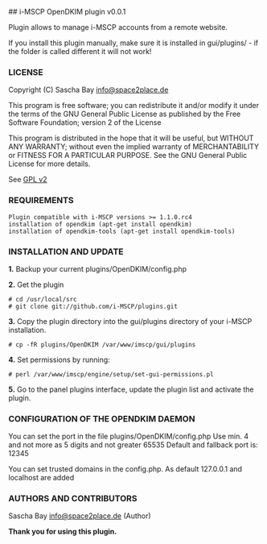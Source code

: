 ## i-MSCP OpenDKIM plugin v0.0.1

Plugin allows to manage i-MSCP accounts from a remote website.

If you install this plugin manually, make sure it is installed in
gui/plugins/ - if the folder is called different it will not work!

### LICENSE

Copyright (C) Sascha Bay <info@space2place.de>

This program is free software; you can redistribute it and/or modify
it under the terms of the GNU General Public License as published by
the Free Software Foundation; version 2 of the License

This program is distributed in the hope that it will be useful,
but WITHOUT ANY WARRANTY; without even the implied warranty of
MERCHANTABILITY or FITNESS FOR A PARTICULAR PURPOSE.  See the
GNU General Public License for more details.

See [GPL v2](http://www.gnu.org/licenses/gpl-2.0.html "GPL v2")

### REQUIREMENTS

	Plugin compatible with i-MSCP versions >= 1.1.0.rc4
	installation of opendkim (apt-get install opendkim)
	installation of opendkim-tools (apt-get install opendkim-tools)
	
### INSTALLATION AND UPDATE

**1.** Backup your current plugins/OpenDKIM/config.php

**2.** Get the plugin

	# cd /usr/local/src
	# git clone git://github.com/i-MSCP/plugins.git

**3.** Copy the plugin directory into the gui/plugins directory of your i-MSCP installation.

	# cp -fR plugins/OpenDKIM /var/www/imscp/gui/plugins

**4.** Set permissions by running:

	# perl /var/www/imscp/engine/setup/set-gui-permissions.pl

**5.** Go to the panel plugins interface, update the plugin list and activate the plugin.

### CONFIGURATION OF THE OPENDKIM DAEMON

You can set the port in the file plugins/OpenDKIM/config.php
Use min. 4 and not more as 5 digits and not greater 65535
Default and fallback port is: 12345

You can set trusted domains in the config.php. As default 127.0.0.1 and localhost are added

### AUTHORS AND CONTRIBUTORS

Sascha Bay <info@space2place.de> (Author)

**Thank you for using this plugin.**
